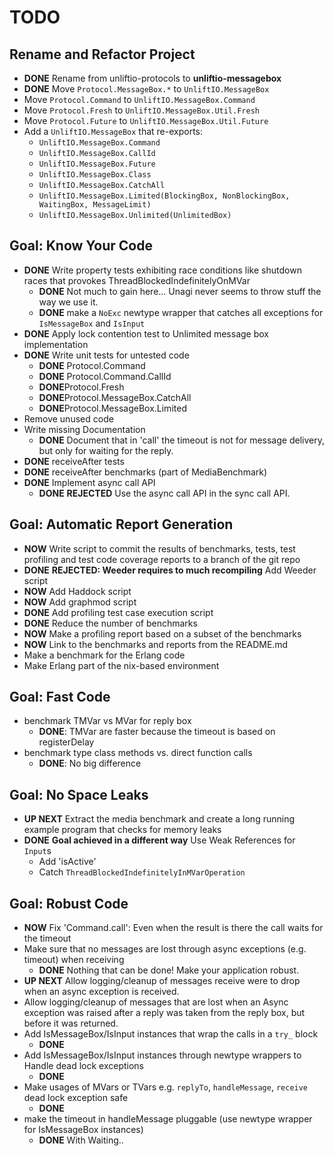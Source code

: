 TODO
====

## Rename and Refactor Project

* **DONE** Rename from unliftio-protocols to **unliftio-messagebox**
* **DONE** Move `Protocol.MessageBox.*` to `UnliftIO.MessageBox` 
* Move `Protocol.Command` to `UnliftIO.MessageBox.Command`
* Move `Protocol.Fresh` to `UnliftIO.MessageBox.Util.Fresh`
* Move `Protocol.Future` to `UnliftIO.MessageBox.Util.Future`
* Add a `UnliftIO.MessageBox` that re-exports:
  * `UnliftIO.MessageBox.Command`
  * `UnliftIO.MessageBox.CallId`
  * `UnliftIO.MessageBox.Future`
  * `UnliftIO.MessageBox.Class`
  * `UnliftIO.MessageBox.CatchAll`
  * `UnliftIO.MessageBox.Limited(BlockingBox, NonBlockingBox, WaitingBox, MessageLimit)`
  * `UnliftIO.MessageBox.Unlimited(UnlimitedBox)`


## Goal: Know Your Code 

* **DONE** Write property tests exhibiting race
  conditions like shutdown races that
  provokes ThreadBlockedIndefinitelyOnMVar
  * **DONE** Not much to gain here... Unagi never seems to throw stuff the way we use it. 
  * **DONE** make a `NoExc` newtype wrapper that catches all exceptions for `IsMessageBox` and `IsInput` 
* **DONE** Apply lock contention test to Unlimited message box implementation  
* **DONE** Write unit tests for untested code 
  * **DONE** Protocol.Command
  * **DONE** Protocol.Command.CallId
  * **DONE**Protocol.Fresh
  * **DONE**Protocol.MessageBox.CatchAll
  * **DONE**Protocol.MessageBox.Limited
* Remove unused code
* Write missing Documentation
  * **DONE** Document that in 'call' the timeout is not for message delivery, but only for 
    waiting for the reply.
* **DONE** receiveAfter tests
* **DONE** receiveAfter benchmarks (part of MediaBenchmark)
* **DONE** Implement async call API
  * **DONE** **REJECTED** Use the async call API in the sync call API.

## Goal: Automatic Report Generation
* **NOW** Write script to commit the results of benchmarks, tests, 
  test profiling and test code coverage reports
  to a branch of the git repo
* **DONE** **REJECTED: Weeder requires to much recompiling** Add Weeder script
* **NOW** Add Haddock script
* **NOW** Add graphmod script  
* **DONE** Add profiling test case execution script
* **DONE** Reduce the number of benchmarks
* **NOW** Make a profiling report based on a subset of the benchmarks
* **NOW** Link to the benchmarks and reports from the README.md
* Make a benchmark for the Erlang code
* Make Erlang part of the nix-based environment

## Goal: Fast Code

* benchmark TMVar vs MVar for reply box 
  * **DONE**: TMVar are faster because the timeout is based on registerDelay 
* benchmark type class methods vs. direct function calls
  * **DONE**: No big difference

## Goal: No Space Leaks

* **UP NEXT** Extract the media benchmark and create a long
  running example program that checks for memory leaks
* **DONE** **Goal achieved in a different way** Use Weak References for `Input`s
  * Add 'isActive'
  * Catch `ThreadBlockedIndefinitelyInMVarOperation` 

## Goal: Robust Code

* **NOW** Fix 'Command.call': Even when the result is there the call waits for the timeout
* Make sure that no messages are lost through async exceptions (e.g. timeout)
  when receiving
  * **DONE** Nothing that can be done! Make your application robust.
* **UP NEXT** Allow logging/cleanup of messages receive were to drop when an 
  async exception is received.
* Allow logging/cleanup of messages that are lost when an Async exception 
  was raised after a reply was taken from the reply box, but before it was returned.  
* Add IsMessageBox/IsInput instances that wrap the calls in a `try_` block
  * **DONE**
* Add IsMessageBox/IsInput instances through newtype wrappers
  to Handle dead lock exceptions
  * **DONE**  
* Make usages of MVars or TVars e.g. `replyTo`, `handleMessage`, `receive`
  dead lock exception safe
  * **DONE**
* make the timeout in handleMessage pluggable
   (use newtype wrapper for IsMessageBox instances)
   * **DONE** With Waiting..